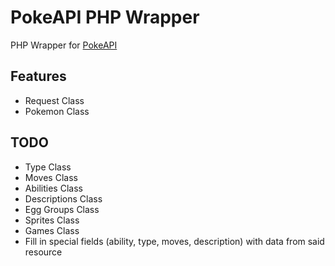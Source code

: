 # PokeAPI PHP Wrapper

PHP Wrapper for [PokeAPI](http://pokeapi.co)

## Features

* Request Class
* Pokemon Class

## TODO

* Type Class
* Moves Class
* Abilities Class
* Descriptions Class
* Egg Groups Class
* Sprites Class
* Games Class
* Fill in special fields (ability, type, moves, description) with data from said resource
